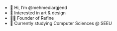 - 👋 Hi, I’m @mehmediargjend
- 👀 Interested in art & design
- 🧑‍💻 Founder of Refine
- 🌱 Currently studying Computer Sciences @ SEEU

<!---
mehmediargjend/mehmediargjend is a ✨ special ✨ repository because its `README.md` (this file) appears on your GitHub profile.
You can click the Preview link to take a look at your changes.
--->

